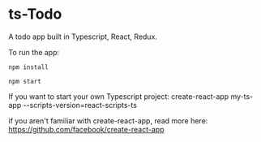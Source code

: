 # ts-Todo
A todo app built in Typescript, React, Redux.

To run the app:

`npm install`

`npm start`

If you want to start your own Typescript project:
create-react-app my-ts-app --scripts-version=react-scripts-ts


if you aren't familiar with create-react-app, read more here: https://github.com/facebook/create-react-app
